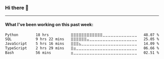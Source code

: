 ### Hi there 👋


<!--[![JMiltier's github stats](https://github-readme-stats.vercel.app/api?username=JMiltier&count_private=true&custom_title=Github%20Stats&theme=vue&show_icons&include_all_commits=true&hide=stars,issues&layout=compact&show_icons&hide_border=true&count_private&icon_color=33bef4&title_color=33bef4)](https://github.com/JMiltier)  -->

<!--[![JMiltier's Top Langs](https://github-readme-stats.vercel.app/api/top-langs/?username=JMiltier&count_private&layout=compact&langs_count=10&hide=html,makefile,rich%20text%20format,css,dockerfile&theme=solarized-light&hide_border=true)](https://github.com/JMiltier) -->


---
#### What I've been working on this past week:
<!-- [![JMiltier's wakatime stats](https://github-readme-stats.vercel.app/api/wakatime?username=JMiltier&hide=html&layout=compact&theme=graywhite&hide_border=true)](https://github.com/JMiltier) -->
<!--START_SECTION:waka-->

```txt
Python        18 hrs          ⣿⣿⣿⣿⣿⣿⣿⣿⣿⣿⣿⣿⣀⣀⣀⣀⣀⣀⣀⣀⣀⣀⣀⣀⣀   48.07 %
SQL           9 hrs 22 mins   ⣿⣿⣿⣿⣿⣿⣤⣀⣀⣀⣀⣀⣀⣀⣀⣀⣀⣀⣀⣀⣀⣀⣀⣀⣀   25.05 %
JavaScript    5 hrs 16 mins   ⣿⣿⣿⣦⣀⣀⣀⣀⣀⣀⣀⣀⣀⣀⣀⣀⣀⣀⣀⣀⣀⣀⣀⣀⣀   14.09 %
TypeScript    2 hrs 29 mins   ⣿⣶⣀⣀⣀⣀⣀⣀⣀⣀⣀⣀⣀⣀⣀⣀⣀⣀⣀⣀⣀⣀⣀⣀⣀   06.66 %
Bash          56 mins         ⣶⣀⣀⣀⣀⣀⣀⣀⣀⣀⣀⣀⣀⣀⣀⣀⣀⣀⣀⣀⣀⣀⣀⣀⣀   02.51 %
```

<!--END_SECTION:waka-->



<!--
**JMiltier/JMiltier** is a ✨ _special_ ✨ repository because its `README.md` (this file) appears on your GitHub profile.


Here are some ideas to get you started:

- 🔭 I’m currently working on ...
- 🌱 I’m currently learning ...
- 👯 I’m looking to collaborate on ...
- 🤔 I’m looking for help with ...
- 💬 Ask me about ...
- 📫 How to reach me: ...
- 😄 Pronouns: ...
- ⚡ Fun fact: ...
-->
